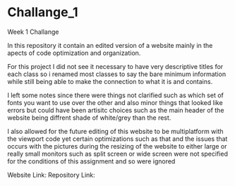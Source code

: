 # Challange_1
Week 1 Challange

In this repository it contain an edited version of a website mainly in the apects of code optimization and organization.

For this project I did not see it necessary to have very descriptive titles for each class so i renamed most classes to say the bare minimum information
while still being able to make the connection to what it is and contains.

I left some notes since there were things not clarified such as which set of fonts you want to use over the other and also minor things that looked like errors
but could have been artisitc choices such as the main header of the website being diffrent shade of white/grey than the rest.

I also allowed for the future editing of this website to be multiplatform with the viewport code yet certain optimizations such as that and the issues that occurs with the pictures 
during the resizing of the website to either large or really small monitors such as split screen or wide screen were not specified for the conditions of this assignment
and so were ignored

Website Link:
Repository Link: